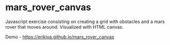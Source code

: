 # mars_rover_canvas
Javascript exercise consisting on creating a grid with obstacles and a mars rover that moves around. Visualized with HTML canvas.

Demo - https://erikiva.github.io/mars_rover_canvas
